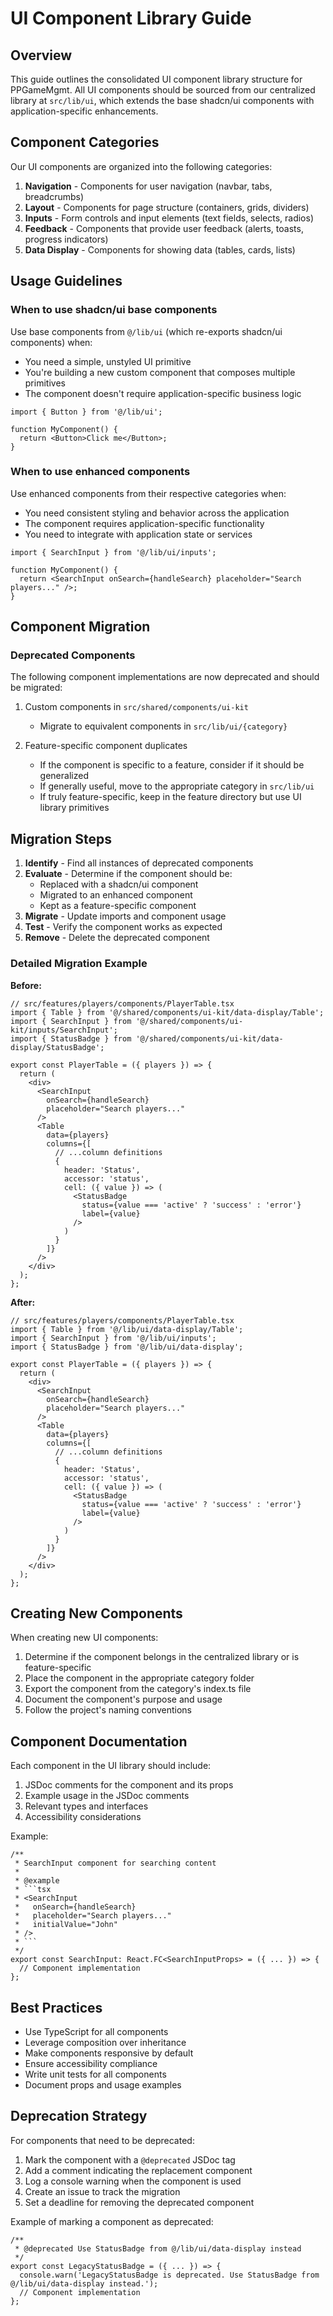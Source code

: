 # UI Component Library Guide

## Overview

This guide outlines the consolidated UI component library structure for PPGameMgmt. All UI components should be sourced from our centralized library at `src/lib/ui`, which extends the base shadcn/ui components with application-specific enhancements.

## Component Categories

Our UI components are organized into the following categories:

1. **Navigation** - Components for user navigation (navbar, tabs, breadcrumbs)
2. **Layout** - Components for page structure (containers, grids, dividers)
3. **Inputs** - Form controls and input elements (text fields, selects, radios)
4. **Feedback** - Components that provide user feedback (alerts, toasts, progress indicators)
5. **Data Display** - Components for showing data (tables, cards, lists)

## Usage Guidelines

### When to use shadcn/ui base components

Use base components from `@/lib/ui` (which re-exports shadcn/ui components) when:
- You need a simple, unstyled UI primitive
- You're building a new custom component that composes multiple primitives
- The component doesn't require application-specific business logic

```tsx
import { Button } from '@/lib/ui';

function MyComponent() {
  return <Button>Click me</Button>;
}
```

### When to use enhanced components

Use enhanced components from their respective categories when:
- You need consistent styling and behavior across the application
- The component requires application-specific functionality
- You need to integrate with application state or services

```tsx
import { SearchInput } from '@/lib/ui/inputs';

function MyComponent() {
  return <SearchInput onSearch={handleSearch} placeholder="Search players..." />;
}
```

## Component Migration

### Deprecated Components

The following component implementations are now deprecated and should be migrated:

1. Custom components in `src/shared/components/ui-kit`
   - Migrate to equivalent components in `src/lib/ui/{category}`

2. Feature-specific component duplicates
   - If the component is specific to a feature, consider if it should be generalized
   - If generally useful, move to the appropriate category in `src/lib/ui`
   - If truly feature-specific, keep in the feature directory but use UI library primitives

## Migration Steps

1. **Identify** - Find all instances of deprecated components
2. **Evaluate** - Determine if the component should be:
   - Replaced with a shadcn/ui component
   - Migrated to an enhanced component
   - Kept as a feature-specific component
3. **Migrate** - Update imports and component usage
4. **Test** - Verify the component works as expected
5. **Remove** - Delete the deprecated component

### Detailed Migration Example

**Before:**
```tsx
// src/features/players/components/PlayerTable.tsx
import { Table } from '@/shared/components/ui-kit/data-display/Table';
import { SearchInput } from '@/shared/components/ui-kit/inputs/SearchInput';
import { StatusBadge } from '@/shared/components/ui-kit/data-display/StatusBadge';

export const PlayerTable = ({ players }) => {
  return (
    <div>
      <SearchInput 
        onSearch={handleSearch} 
        placeholder="Search players..." 
      />
      <Table
        data={players}
        columns={[
          // ...column definitions
          {
            header: 'Status',
            accessor: 'status',
            cell: ({ value }) => (
              <StatusBadge 
                status={value === 'active' ? 'success' : 'error'} 
                label={value} 
              />
            )
          }
        ]}
      />
    </div>
  );
};
```

**After:**
```tsx
// src/features/players/components/PlayerTable.tsx
import { Table } from '@/lib/ui/data-display/Table';
import { SearchInput } from '@/lib/ui/inputs';
import { StatusBadge } from '@/lib/ui/data-display';

export const PlayerTable = ({ players }) => {
  return (
    <div>
      <SearchInput 
        onSearch={handleSearch} 
        placeholder="Search players..." 
      />
      <Table
        data={players}
        columns={[
          // ...column definitions
          {
            header: 'Status',
            accessor: 'status',
            cell: ({ value }) => (
              <StatusBadge 
                status={value === 'active' ? 'success' : 'error'} 
                label={value} 
              />
            )
          }
        ]}
      />
    </div>
  );
};
```

## Creating New Components

When creating new UI components:

1. Determine if the component belongs in the centralized library or is feature-specific
2. Place the component in the appropriate category folder
3. Export the component from the category's index.ts file
4. Document the component's purpose and usage
5. Follow the project's naming conventions

## Component Documentation

Each component in the UI library should include:

1. JSDoc comments for the component and its props
2. Example usage in the JSDoc comments
3. Relevant types and interfaces
4. Accessibility considerations

Example:
```tsx
/**
 * SearchInput component for searching content
 * 
 * @example
 * ```tsx
 * <SearchInput 
 *   onSearch={handleSearch} 
 *   placeholder="Search players..."
 *   initialValue="John"
 * />
 * ```
 */
export const SearchInput: React.FC<SearchInputProps> = ({ ... }) => {
  // Component implementation
};
```

## Best Practices

- Use TypeScript for all components
- Leverage composition over inheritance
- Make components responsive by default
- Ensure accessibility compliance
- Write unit tests for all components
- Document props and usage examples

## Deprecation Strategy

For components that need to be deprecated:

1. Mark the component with a `@deprecated` JSDoc tag
2. Add a comment indicating the replacement component
3. Log a console warning when the component is used
4. Create an issue to track the migration
5. Set a deadline for removing the deprecated component

Example of marking a component as deprecated:
```tsx
/**
 * @deprecated Use StatusBadge from @/lib/ui/data-display instead
 */
export const LegacyStatusBadge = ({ ... }) => {
  console.warn('LegacyStatusBadge is deprecated. Use StatusBadge from @/lib/ui/data-display instead.');
  // Component implementation
};
```
